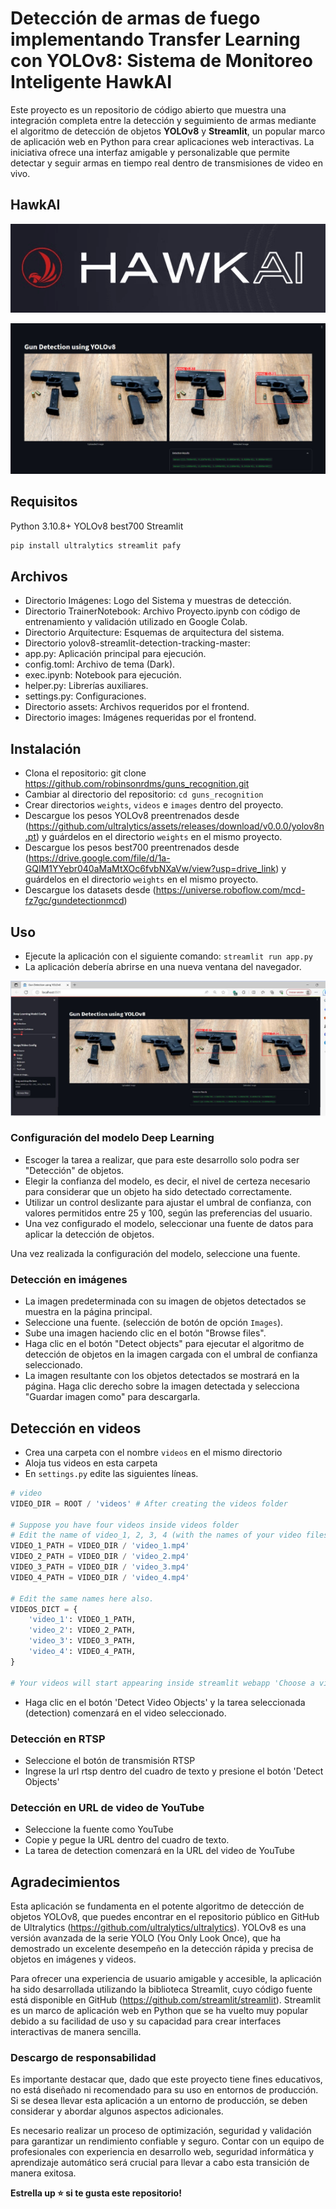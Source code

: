 # Detección de armas de fuego implementando Transfer Learning con YOLOv8: Sistema de Monitoreo Inteligente HawkAI

Este proyecto es un repositorio de código abierto que muestra una integración completa entre la detección y seguimiento de armas mediante el algoritmo de detección de objetos **YOLOv8** y **Streamlit**, un popular marco de aplicación web en Python para crear aplicaciones web interactivas. La iniciativa ofrece una interfaz amigable y personalizable que permite detectar y seguir armas en tiempo real dentro de transmisiones de video en vivo.

## HawkAI

![](https://github.com/robinsonrdms/guns_recognition/blob/main/Imagenes/HawkAi.png)



![](https://github.com/robinsonrdms/guns_recognition/blob/main/Imagenes/Gun_detection.jpeg)

## Requisitos

Python 3.10.8+
YOLOv8
best700
Streamlit

```bash
pip install ultralytics streamlit pafy
```

## Archivos

- Directorio Imágenes: Logo del Sistema y muestras de detección.
- Directorio TrainerNotebook: Archivo Proyecto.ipynb con código de entrenamiento y validación utilizado en Google Colab.
- Directorio Arquitecture: Esquemas de arquitectura del sistema.
- Directorio yolov8-streamlit-detection-tracking-master:
- app.py: Aplicación principal para ejecución.
- config.toml: Archivo de tema (Dark).
- exec.ipynb: Notebook para ejecución.
- helper.py: Librerías auxiliares.
- settings.py: Configuraciones.
- Directorio assets: Archivos requeridos por el frontend.
- Directorio images: Imágenes requeridas por el frontend.

## Instalación

- Clona el repositorio: git clone <https://github.com/robinsonrdms/guns_recognition.git>
- Cambiar al directorio del repositorio: `cd guns_recognition`
- Crear directorios `weights`, `videos` e `images` dentro del proyecto.
- Descargue los pesos YOLOv8 preentrenados desde (<https://github.com/ultralytics/assets/releases/download/v0.0.0/yolov8n.pt>) y guárdelos en el directorio `weights` en el mismo proyecto.
- Descargue los pesos best700 preentrenados desde (<https://drive.google.com/file/d/1a-GQIM1YYebr040aMaMtXOc6fvbNXaVw/view?usp=drive_link>) y guárdelos en el directorio `weights` en el mismo proyecto.
- Descargue los datasets desde (https://universe.roboflow.com/mcd-fz7gc/gundetectionmcd)


## Uso

- Ejecute la aplicación con el siguiente comando: `streamlit run app.py`
- La aplicación debería abrirse en una nueva ventana del navegador.

![](https://github.com/robinsonrdms/guns_recognition/blob/main/Imagenes/Front-End.JPG)

### Configuración del modelo Deep Learning

-  Escoger la tarea a realizar, que para este desarrollo solo podra ser "Detección" de objetos.
-  Elegir la confianza del modelo, es decir, el nivel de certeza necesario para considerar que un objeto ha sido detectado correctamente.
-  Utilizar un control deslizante para ajustar el umbral de confianza, con valores permitidos entre 25 y 100, según las preferencias del usuario.
-  Una vez configurado el modelo, seleccionar una fuente de datos para aplicar la detección de objetos.

Una vez realizada la configuración del modelo, seleccione una fuente.

### Detección en imágenes

-  La imagen predeterminada con su imagen de objetos detectados se muestra en la página principal.
-   Seleccione una fuente. (selección de botón de opción `Images`).
-   Sube una imagen haciendo clic en el botón "Browse files".
-   Haga clic en el botón "Detect objects" para ejecutar el algoritmo de detección de objetos en la imagen cargada con el umbral de confianza seleccionado.
-   La imagen resultante con los objetos detectados se mostrará en la página. Haga clic derecho sobre la imagen detectada y  selecciona "Guardar imagen como" para descargarla.

## Detección en videos

-   Crea una carpeta con el nombre `videos` en el mismo directorio
-  Aloja tus videos en esta carpeta
-  En `settings.py` edite las siguientes líneas.

```python
# video
VIDEO_DIR = ROOT / 'videos' # After creating the videos folder

# Suppose you have four videos inside videos folder
# Edit the name of video_1, 2, 3, 4 (with the names of your video files) 
VIDEO_1_PATH = VIDEO_DIR / 'video_1.mp4' 
VIDEO_2_PATH = VIDEO_DIR / 'video_2.mp4'
VIDEO_3_PATH = VIDEO_DIR / 'video_3.mp4'
VIDEO_4_PATH = VIDEO_DIR / 'video_4.mp4'

# Edit the same names here also.
VIDEOS_DICT = {
    'video_1': VIDEO_1_PATH,
    'video_2': VIDEO_2_PATH,
    'video_3': VIDEO_3_PATH,
    'video_4': VIDEO_4_PATH,
}

# Your videos will start appearing inside streamlit webapp 'Choose a video'.
```
- Haga clic en el botón 'Detect Video Objects' y la tarea seleccionada (detection) comenzará en el video seleccionado.

### Detección en RTSP

- Seleccione el botón de transmisión RTSP
- Ingrese la url rtsp dentro del cuadro de texto y presione el botón 'Detect Objects'

### Detección en URL de video de YouTube

- Seleccione la fuente como YouTube
- Copie y pegue la URL dentro del cuadro de texto.
- La tarea de detection comenzará en la URL del video de YouTube

## Agradecimientos

Esta aplicación se fundamenta en el potente algoritmo de detección de objetos YOLOv8, que puedes encontrar en el repositorio público en GitHub de Ultralytics (https://github.com/ultralytics/ultralytics). YOLOv8 es una versión avanzada de la serie YOLO (You Only Look Once), que ha demostrado un excelente desempeño en la detección rápida y precisa de objetos en imágenes y videos.

Para ofrecer una experiencia de usuario amigable y accesible, la aplicación ha sido desarrollada utilizando la biblioteca Streamlit, cuyo código fuente está disponible en GitHub (https://github.com/streamlit/streamlit). Streamlit es un marco de aplicación web en Python que se ha vuelto muy popular debido a su facilidad de uso y su capacidad para crear interfaces interactivas de manera sencilla.

### Descargo de responsabilidad

Es importante destacar que, dado que este proyecto tiene fines educativos, no está diseñado ni recomendado para su uso en entornos de producción. Si se desea llevar esta aplicación a un entorno de producción, se deben considerar y abordar algunos aspectos adicionales.

Es necesario realizar un proceso de optimización, seguridad y validación para garantizar un rendimiento confiable y seguro. Contar con un equipo de profesionales con experiencia en desarrollo web, seguridad informática y aprendizaje automático será crucial para llevar a cabo esta transición de manera exitosa.

**Estrella up ⭐ si te gusta este repositorio!**
